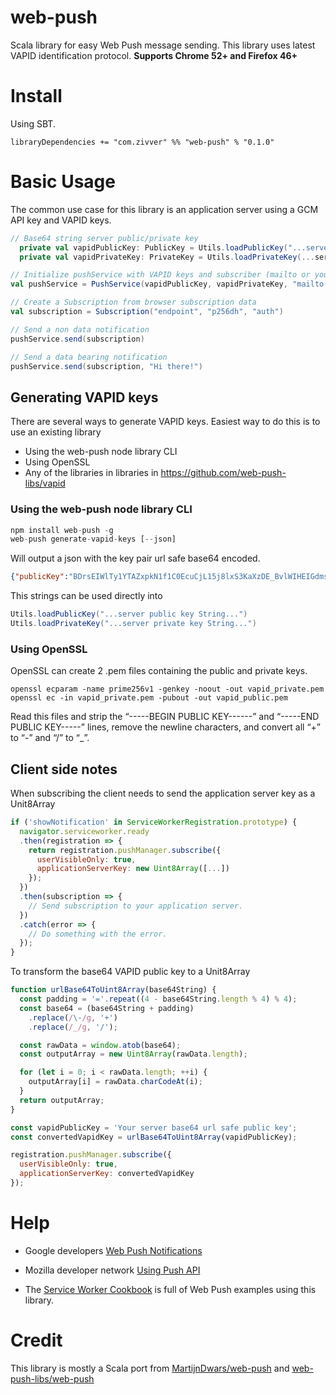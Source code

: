 # web-push

Scala library for easy Web Push message sending. This library uses latest VAPID identification protocol. **Supports Chrome 52+ and Firefox 46+**

# Install

Using SBT.

    libraryDependencies += "com.zivver" %% "web-push" % "0.1.0"

# Basic Usage

The common use case for this library is an application server using
a GCM API key and VAPID keys.

```scala
// Base64 string server public/private key
  private val vapidPublicKey: PublicKey = Utils.loadPublicKey("...server public key...")
  private val vapidPrivateKey: PrivateKey = Utils.loadPrivateKey(...server private key...)

// Initialize pushService with VAPID keys and subscriber (mailto or your application domain)
val pushService = PushService(vapidPublicKey, vapidPrivateKey, "mailto:your-app@example.com")

// Create a Subscription from browser subscription data
val subscription = Subscription("endpoint", "p256dh", "auth")

// Send a non data notification
pushService.send(subscription)

// Send a data bearing notification
pushService.send(subscription, "Hi there!")

```

## Generating VAPID keys

There are several ways to generate VAPID keys. Easiest way to do this is to use an existing library

 * Using the web-push node library CLI
 * Using OpenSSL
 * Any of the libraries in  libraries in https://github.com/web-push-libs/vapid
### Using the web-push node library CLI

```javascript
npm install web-push -g
web-push generate-vapid-keys [--json]
```
Will output a json with the key pair url safe base64 encoded.
```json
{"publicKey":"BDrsEIWlTy1YTAZxpkN1f1C0EcuCjL15j8lxS3KaXzDE_BvlWIHEIGdmsP3hfiiG3ldbF89pWEc6foyFxSOe5es","privateKey":"lDLZKT9oZF07KJYWBZU2zlHfszrK4p9tFtxM-ihpVqs"}
```
This strings can be used directly into
```scala
Utils.loadPublicKey("...server public key String...")
Utils.loadPrivateKey("...server private key String...")
```
### Using OpenSSL
OpenSSL can create 2 .pem files containing the public and private keys.
```
openssl ecparam -name prime256v1 -genkey -noout -out vapid_private.pem
openssl ec -in vapid_private.pem -pubout -out vapid_public.pem
```
Read this files and strip the “-----BEGIN PUBLIC KEY------” and “-----END PUBLIC KEY-----” lines, remove the newline characters, and convert all “+” to “-” and “/” to “_”.

## Client side notes

When subscribing the client needs to send the application server key as a Unit8Array

```javascript
if ('showNotification' in ServiceWorkerRegistration.prototype) {
  navigator.serviceworker.ready
  .then(registration => {
    return registration.pushManager.subscribe({
      userVisibleOnly: true,
      applicationServerKey: new Uint8Array([...])
    });
  })
  .then(subscription => {
    // Send subscription to your application server.
  })
  .catch(error => {
    // Do something with the error.
  });
}
```

To transform the base64 VAPID public key to a Unit8Array

```javascript
function urlBase64ToUint8Array(base64String) {
  const padding = '='.repeat((4 - base64String.length % 4) % 4);
  const base64 = (base64String + padding)
    .replace(/\-/g, '+')
    .replace(/_/g, '/');

  const rawData = window.atob(base64);
  const outputArray = new Uint8Array(rawData.length);

  for (let i = 0; i < rawData.length; ++i) {
    outputArray[i] = rawData.charCodeAt(i);
  }
  return outputArray;
}

const vapidPublicKey = 'Your server base64 url safe public key';
const convertedVapidKey = urlBase64ToUint8Array(vapidPublicKey);

registration.pushManager.subscribe({
  userVisibleOnly: true,
  applicationServerKey: convertedVapidKey
});
```

# Help

* Google developers [Web Push Notifications](https://developers.google.com/web/fundamentals/engage-and-retain/push-notifications/)

* Mozilla developer network [Using Push API](https://developer.mozilla.org/en-US/docs/Web/API/Push_API/Using_the_Push_API)

* The [Service Worker Cookbook](https://serviceworke.rs/) is full of Web Push
examples using this library.

# Credit
This library is mostly a Scala port from [MartijnDwars/web-push](https://github.com/MartijnDwars/web-push) and [web-push-libs/web-push](web-push-libs/web-push)
